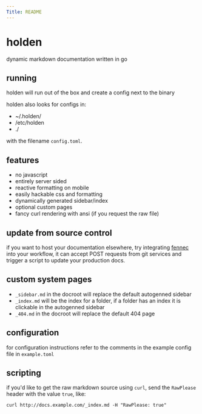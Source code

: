 ```yaml
---
Title: README
---
```


# holden

dynamic markdown documentation written in go

## running

holden will run out of the box and create a config next to the binary

holden also looks for configs in:
- ~/.holden/
- /etc/holden
- ./

with the filename `config.toml`.

## features

- no javascript
- entirely server sided
- reactive formatting on mobile
- easily hackable css and formatting
- dynamically generated sidebar/index
- optional custom pages
- fancy curl rendering with ansi (if you request the raw file)

## update from source control

if you want to host your documentation elsewhere, try integrating [fennec](https://github.com/endigma/fennec) into your workflow, it can accept POST requests from git services and trigger a script to update your production docs.

## custom system pages

- `_sidebar.md` in the docroot will replace the default autogenned sidebar
- `_index.md` will be the index for a folder, if a folder has an index it is clickable in the autogenned sidebar
- `_404.md` in the docroot will replace the default 404 page

## configuration

for configuration instructions refer to the comments in the example config file in `example.toml`

## scripting

if you'd like to get the raw markdown source using `curl`, send the `RawPlease` header with the value `true`, like:

```
curl http://docs.example.com/_index.md -H "RawPlease: true"
```